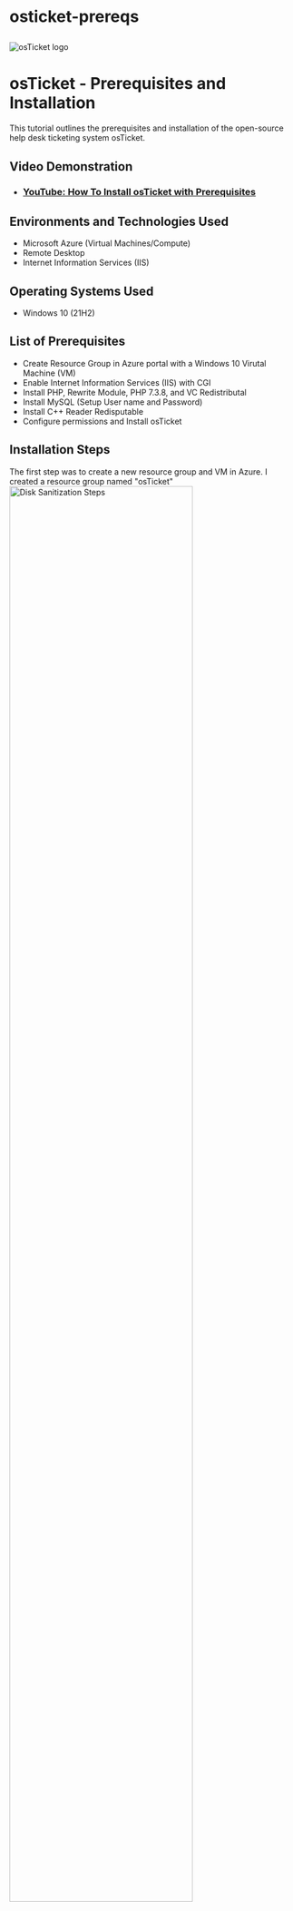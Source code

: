 # osticket-prereqs<p align="center">
<img src="https://i.imgur.com/Clzj7Xs.png" alt="osTicket logo"/>
</p>

<h1>osTicket - Prerequisites and Installation</h1>
This tutorial outlines the prerequisites and installation of the open-source help desk ticketing system osTicket.<br />


<h2>Video Demonstration</h2>

- ### [YouTube: How To Install osTicket with Prerequisites](https://www.youtube.com)

<h2>Environments and Technologies Used</h2>

- Microsoft Azure (Virtual Machines/Compute)
- Remote Desktop
- Internet Information Services (IIS)

<h2>Operating Systems Used </h2>

- Windows 10</b> (21H2)

<h2>List of Prerequisites</h2>

- Create Resource Group in Azure portal with a Windows 10 Virutal Machine (VM)
- Enable Internet Information Services (IIS) with CGI
- Install PHP, Rewrite Module, PHP 7.3.8, and VC Redistributal
- Install MySQL (Setup User name and Password)
- Install C++ Reader Redisputable
- Configure permissions and Install osTicket

<h2>Installation Steps</h2>

<p>
The first step was to create a new resource group and VM in Azure. I created a resource group named "osTicket"
<img src="https://i.imgur.com/YWUi4XM.png" height="80%" width="80%" alt="Disk Sanitization Steps"/>

Inside that resource group I created a Windows 10 VM and named it "VM-osTicket".
<img src="https://i.imgur.com/oY6Yx6Z.png" height="80%" width="80%" alt="Disk Sanitization Steps"/>
</p>
<br />

<p>
Next, enabled IIS with CGI performing the following steps: open the Control Panel, select run, click Programs, click "turn windows features on or off"; then find "Internet Information Services", select it and expand it, expand "World Wide Web Services", expand "Application Development Features", find CGI and enable it, then click "OK".
<img src="https://i.imgur.com/h2ESx4C.png" height="80%" width="80%" alt="Disk Sanitization Steps"/>
</p>
<br />

First, install PHP Manager
<img src="https://i.imgur.com/5m28HN6.png" height="80%" width="80%" alt="Disk Sanitization Steps"/>

Next, install Rewrite Module
<img src="https://i.imgur.com/yklMBP4.png" height="80%" width="80%" alt="Disk Sanitization Steps"/> 
  
Then, install PHP 7.3.8  
<img src="https://i.imgur.com/umYHJxg.png" height="80%" width="80%" alt="Disk Sanitization Steps"/>
  
Finally, install VC Redistributal
<img src="https://i.imgur.com/NkKU8fA.png" height="80%" width="80%" alt="Disk Sanitization Steps"/>
</p>
<br />

<p>
Next, install MySQL.  Once downloaded, click next, select standard configuration, click next, create a password then click next, and finally click execute. A database is now installed on the VM which is used for osTicket.
<img src="https://i.imgur.com/Y3HJ5AM.png" height="80%" width="80%" alt="Disk Sanitization Steps"/>
<img src="https://i.imgur.com/XxOjNbC.png" height="80%" width="80%" alt="Disk Sanitization Steps"/>
</p>
<br />
  
  
  
